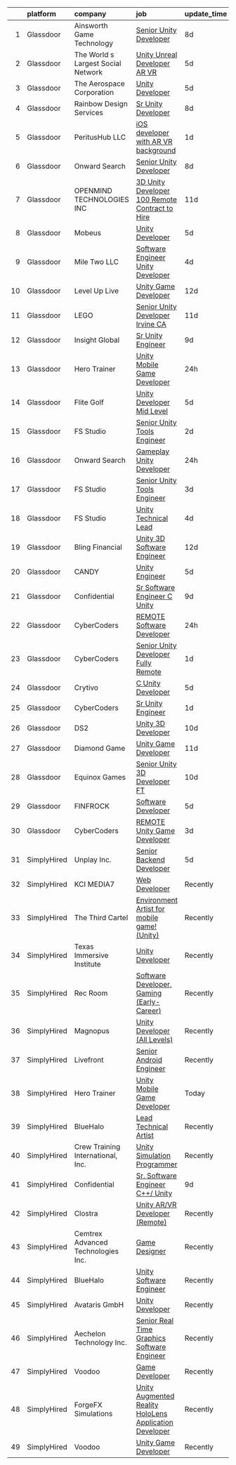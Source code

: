

|    | platform    | company                            | job                                                                                                                                                                                                                                                                                                                                                                                                                                                                                                                                                                                                                                                                                                                                                                                                                                                                                                                                                                                                                                                                                                                                                                                                                                                                                                                                                                                                  | update_time   | location            |
|---:|:------------|:-----------------------------------|:-----------------------------------------------------------------------------------------------------------------------------------------------------------------------------------------------------------------------------------------------------------------------------------------------------------------------------------------------------------------------------------------------------------------------------------------------------------------------------------------------------------------------------------------------------------------------------------------------------------------------------------------------------------------------------------------------------------------------------------------------------------------------------------------------------------------------------------------------------------------------------------------------------------------------------------------------------------------------------------------------------------------------------------------------------------------------------------------------------------------------------------------------------------------------------------------------------------------------------------------------------------------------------------------------------------------------------------------------------------------------------------------------------|:--------------|:--------------------|
|  1 | Glassdoor   | Ainsworth Game Technology          | [Senior Unity Developer](https://www.glassdoor.com/partner/jobListing.htm?pos=103&ao=1110586&s=58&guid=000001822ef886cba65eb39fc616894d&src=GD_JOB_AD&t=SR&vt=w&ea=1&cs=1_3fe4d12e&cb=1658645416008&jobListingId=1008008228206&cpc=967BF0C4231BAF98&jrtk=3-0-1g8nfh1o1klso801-1g8nfh1oegsol800-e4ab6642d59f7f91--6NYlbfkN0AhTaXticpO8D1EV9nGWUa2G9Nr_0uERllJkF2KKfHsNMFYg--v0VBanTAYEcQaNHQwR18Dfw6iShc1D1XH3VcnNb0vCxMWdjpvVVvQyPGlzEitm2O8TuiK1kuVDO6tg-9XnmONu3huQb9eXEK2DXE667GGr2CQxiHaJNEkjCKWVr49fPl2wUtDbupB2k2FguYdWjyTdRv76GW-4Ef2L9UgWB0WjCtBK1OcK6rFtBetvdSJtrwXsZfLbSab3HfBHRy2KA_e72CSFk-lJj_fl239typbpEu9LDk_3YBgtECPz2xIYwqzPjw6M0BgMb-3bZ2aslgsIzPwpGjklW_x45lCl_wAjkMLoVnmp7a6gTtmLyJxWsMzVrsYAPOdwtqyYNKs2dXlrNkBIXRlRswJVniiiJJ-h1JrcUaNBUczG4ddJ6mSjZI6boaPdnlqNWqL-UIifC3H_EttZRZE5_A8iK-T4E0ZP54PkNEo5MRQpOuQVJZmEGCQcLKK9gc0HPx8q-gNr3DuWC4sqA%3D%3D)                                                                                                                                                                                                                                                                                                                                                                                                                                                                                                                        | 8d            | Las Vegas, NV       |
|  2 | Glassdoor   | The World s Largest Social Network | [Unity Unreal Developer  AR VR ](https://www.glassdoor.com/partner/jobListing.htm?pos=112&ao=1110586&s=58&guid=000001822ef886cba65eb39fc616894d&src=GD_JOB_AD&t=SR&vt=w&ea=1&cs=1_ebe5d6e0&cb=1658645416009&jobListingId=1008012651983&cpc=FA84DF7EA1EC2398&jrtk=3-0-1g8nfh1o1klso801-1g8nfh1oegsol800-6a9687f16436b173--6NYlbfkN0DSgjPPcnEdvoK3uuxfISLALE6pB1FR7YSHOr_tSg5_QGIhoz_2VqUepdcKLBLI_zRvkDZhvtF_k8miCmwKmbQ_d86ghCkWK5Iyn9zY4XJYRa_cJlbg1rLK4zZUQXMOjDscXw6-RhjxJQyns7_2qNLXsUWksOCT123nD7wpF_Hivl8vz11EM2MFZBWjHRcYElOnUgDmnSzQoXu1JSk2qbb2IImwOzPNM0MySg-UsiMEoZbzJwBMN6c0LQ2ckxYxW0OVHNLEgFkjgRTeERJDLdYYblUtet31ppKJ176gynLRc98nBx-tva8dFHWDvldUnTiJyc8ypVkTpJ3lA2oB55J_LA6SItkjJSIzAvD500cMEKrV2fe98ugy9girnwzJACOtRnHJ-o6zmca_ZdMEcr4b5otM6sxesENDEziLr6rgSVTo14p7ki7w5fo5BAVNuAPVCwCesPVXHb_hWd1geiGeoaoL93iaMKKL-7UmUIZEOgz1i_hLMgyn4OPs3dXe9tvL5GYj2jz21SulZtPJEVDB-8ZYwE2B4sjixjuogWqYvXiKglR3xZ94tHjtyjJFpKWxL_q0Ih3BUVtRI4SpPb5g)                                                                                                                                                                                                                                                                                                                                                                                                                                            | 5d            | Sausalito, CA       |
|  3 | Glassdoor   | The Aerospace Corporation          | [Unity Developer](https://www.glassdoor.com/partner/jobListing.htm?pos=117&ao=1136043&s=58&guid=000001822ef886cba65eb39fc616894d&src=GD_JOB_AD&t=SR&vt=w&cs=1_ae19fbc1&cb=1658645416010&jobListingId=1008012132764&jrtk=3-0-1g8nfh1o1klso801-1g8nfh1oegsol800-fef2804917813571-)                                                                                                                                                                                                                                                                                                                                                                                                                                                                                                                                                                                                                                                                                                                                                                                                                                                                                                                                                                                                                                                                                                                     | 5d            | El Segundo, CA      |
|  4 | Glassdoor   | Rainbow Design Services            | [Sr  Unity Developer](https://www.glassdoor.com/partner/jobListing.htm?pos=120&ao=1136043&s=58&guid=000001822ef886cba65eb39fc616894d&src=GD_JOB_AD&t=SR&vt=w&ea=1&cs=1_63e55e48&cb=1658645416010&jobListingId=1008007915028&jrtk=3-0-1g8nfh1o1klso801-1g8nfh1oegsol800-bd6aaf863d3efcb2-)                                                                                                                                                                                                                                                                                                                                                                                                                                                                                                                                                                                                                                                                                                                                                                                                                                                                                                                                                                                                                                                                                                            | 8d            | Remote              |
|  5 | Glassdoor   | PeritusHub LLC                     | [iOS developer with AR VR background](https://www.glassdoor.com/partner/jobListing.htm?pos=107&ao=1110586&s=58&guid=000001822ef886cba65eb39fc616894d&src=GD_JOB_AD&t=SR&vt=w&ea=1&cs=1_5a1ac2ca&cb=1658645416009&jobListingId=1008022834094&cpc=C63BD00756FD6F58&jrtk=3-0-1g8nfh1o1klso801-1g8nfh1oegsol800-155ea9628b3dba64--6NYlbfkN0BBGG9LMNqL16EzDx9S3nKk4b6IwprgSJginr0DZD_oW6Mm3uCrdklJPAZ0sror479J7245b_gdtYKpONdLo2yvJ6wBf5LpGacMaB1z4nVwTpF4LlMzEpc1MXSmbH2mziL-YH1UIBZ2vx4JnzSOlAk6Qfk54gXWIs65EEES9GWvevapAV1Wa5D5MDHBzPUz9AI7yQyLeb_yikqtGtsOuQouLQA8cwjlQZwF2E92BlmnVRN4QOdHUzaagR1rFBLtEwP6TthQMdzk5BpkkxuZHLRce6Y5jll4sxdE6JHARslzUcpika_U8IcSzajNmUyte2yZb6VZYwvu2ouIVW2w4q3PBV1PDfaSFghpxi3z22x6OxzA0Kga1WHmFqZMgSK2DfIk1dVSFVyToT7yl5ATSCHA-mns1Tf2THC0IclOQyTEsTxp1HOVB35lLUuLiSqXnWssxtBUCrHaAJsxn0QNicaOD_26HqAlaF2ygfN50gzK_3OS5pTXawghVdwvkC2BIO5SLLNfUwm1jA%3D%3D)                                                                                                                                                                                                                                                                                                                                                                                                                                                                                                           | 1d            | Remote              |
|  6 | Glassdoor   | Onward Search                      | [Senior Unity Developer](https://www.glassdoor.com/partner/jobListing.htm?pos=106&ao=1110586&s=58&guid=000001822ef886cba65eb39fc616894d&src=GD_JOB_AD&t=SR&vt=w&cs=1_36547810&cb=1658645416008&jobListingId=1008009126466&cpc=77D8CEE05F182B4C&jrtk=3-0-1g8nfh1o1klso801-1g8nfh1oegsol800-a00b5ca1fb24b99d--6NYlbfkN0B7YoEZZ2QAGDyEGGmBPAUWSHc1Mt3sMCn9FehKcWA3w8FH2hNAUDUUK56wYZ9jEGsXCxu_85K9uRy8dOwbEGhZNxipk61hwP0-Sk-yec9ZHp0cveDUNV7Ty3Fe5lxwgZMJjTROxwIX3CoB0-Hqf7feHG1fmuiRwJkh-YUq_PywZyqubvszIRqDrcxxUmyKsvAarH_9v2gd4cJ3COnCl8WyYdyiKdBm6LwxiFY2X-iJi4nWNIgDof44acqnoU3IhrFA0DZ4LNXRWow5boPqGkkzTokLnSQ9gVxaSRxwhMTNjx-KFsxHp_M4XgBnIe4quwYuIIyiTAl96CORh95Ec2ybR_yX3Of-NwousUiY0VpoRB6DdRO0_2tZRdOtxp7O2Gi4M0qe1lPhkp_dQo3X4IOXn6qo4ct57jw9xBSj6s-OEK70FyJLjclp3igEnoU8BmKV7YrJjkuLXp1ZhgMarzgiWIA145WMwn-9XT4NIMhfYIhWVUS2HuTw1jPkcL9XSpliep3FThG0boIfXbjTAu8AqDoclknkBkB80FgbjZeR6yKAZ27v0lwfzBGKQPgYRVvtcHbUEeTGPzXZfyCGXf8ObfHec-SZV96kddKWWKBmn1iVoq0qEmWLKiROb-OJoOFKhCmOZ9Pp5uUBMUkZYFx2QP7QHoqdQB3Hb8zlOSyqgkoM6ts_A2Qf1QdpW_ABB5gjYqE0ZlEzsj9fJqU0agLAErWqgUca_55YZ1K2qZ5I-NSdoSsyr4-NyhpJeY-3aDHKns9CwZ4BvEVce2rzD4wsOByRBy19syID6bGe5lHeK6WuGv8rnCAcShYytn-78bi1NA-egUZxQWTTsYmxit80Amq3fGSg-LUuRdySesv_Toa4Qu-bFCwTU_aUtEoCzwqjMR6yriKIxDkZgRsyuSmefSwSaEMNGIHHMp8m0mW4GA9G53DcsC4pmdyLTZuM4EwjLqqGepplA0aS56mxq1xEs1QdvmN3rz-7AmfUVookA1j-fVVMZUZY)                         | 8d            | Ontario, CA         |
|  7 | Glassdoor   | OPENMIND TECHNOLOGIES INC          | [3D Unity Developer   100   Remote  Contract to Hire ](https://www.glassdoor.com/partner/jobListing.htm?pos=129&ao=1136043&s=58&guid=000001822ef886cba65eb39fc616894d&src=GD_JOB_AD&t=SR&vt=w&ea=1&cs=1_ce267ea7&cb=1658645416011&jobListingId=1008000703771&jrtk=3-0-1g8nfh1o1klso801-1g8nfh1oegsol800-bcf0156a1cc1610f-)                                                                                                                                                                                                                                                                                                                                                                                                                                                                                                                                                                                                                                                                                                                                                                                                                                                                                                                                                                                                                                                                           | 11d           | Remote              |
|  8 | Glassdoor   | Mobeus                             | [Unity Developer](https://www.glassdoor.com/partner/jobListing.htm?pos=118&ao=1136043&s=58&guid=000001822ef886cba65eb39fc616894d&src=GD_JOB_AD&t=SR&vt=w&ea=1&cs=1_a9a1adf8&cb=1658645416010&jobListingId=1008012455848&jrtk=3-0-1g8nfh1o1klso801-1g8nfh1oegsol800-8725804754ef9c43-)                                                                                                                                                                                                                                                                                                                                                                                                                                                                                                                                                                                                                                                                                                                                                                                                                                                                                                                                                                                                                                                                                                                | 5d            | United, WV          |
|  9 | Glassdoor   | Mile Two  LLC                      | [Software Engineer   Unity Developer](https://www.glassdoor.com/partner/jobListing.htm?pos=122&ao=1136043&s=58&guid=000001822ef886cba65eb39fc616894d&src=GD_JOB_AD&t=SR&vt=w&cs=1_839cba91&cb=1658645416010&jobListingId=1008014844011&jrtk=3-0-1g8nfh1o1klso801-1g8nfh1oegsol800-b0d645c653b624b9-)                                                                                                                                                                                                                                                                                                                                                                                                                                                                                                                                                                                                                                                                                                                                                                                                                                                                                                                                                                                                                                                                                                 | 4d            | Remote              |
| 10 | Glassdoor   | Level Up Live                      | [Unity Game Developer](https://www.glassdoor.com/partner/jobListing.htm?pos=101&ao=1110586&s=58&guid=000001822ef886cba65eb39fc616894d&src=GD_JOB_AD&t=SR&vt=w&ea=1&cs=1_2622f3ea&cb=1658645416007&jobListingId=1007998297243&cpc=48B9F4758953335C&jrtk=3-0-1g8nfh1o1klso801-1g8nfh1oegsol800-25709eaea19f08b4--6NYlbfkN0CvahHJL5dpwIe5nlYo2UZJB8CTXAEl9vJAxrd3EfdRQTsMSQezOrtTMBqU6ULetrn0kWKrj3WMZ_Zw7M8i1tIU5GOLAEookl2DAeI1XSX4CuoccEQp393OXUCbGbTct8FADhPwjvcMG2ENXgxGXjYu53qekhMum-_e2gNGa1zEKheMz6EIdBpvkc-RQwDEgUQfTQ6V0ihxDde7w-pWob4_6e_ZQzarolK1kXw_FeWL_eLaUhrpQKHDm5j_7xGKRCnpTu38WEa69wE7krmiQEIR8zmgT2YwylB37vKsshbghkGxP_H3BsFowXEU6FdyeiWm0XtFhJWnZ4RRGE_ji5afbWPKPUPR99ohYhrxMmqEVR4rMY7pB5QrWx4RAycIyK7SOTXlehnazJ7tGPwSjgmyCg9K52WIjJ1HVyPsMBs5GmLiSeendqFF_mvA7l-qMGF-9HKw5cR_HSuKvW5RQ22JFNTpT1re61ZhEJtD-ws45-Ck1mQfdhC3iycGAWFjYRs%3D)                                                                                                                                                                                                                                                                                                                                                                                                                                                                                                                                        | 12d           | Issaquah, WA        |
| 11 | Glassdoor   | LEGO                               | [Senior Unity Developer  Irvine  CA ](https://www.glassdoor.com/partner/jobListing.htm?pos=127&ao=1136043&s=58&guid=000001822ef886cba65eb39fc616894d&src=GD_JOB_AD&t=SR&vt=w&cs=1_7275952f&cb=1658645416010&jobListingId=1007999225634&jrtk=3-0-1g8nfh1o1klso801-1g8nfh1oegsol800-c00448744aef7b79-)                                                                                                                                                                                                                                                                                                                                                                                                                                                                                                                                                                                                                                                                                                                                                                                                                                                                                                                                                                                                                                                                                                 | 11d           | Irvine, CA          |
| 12 | Glassdoor   | Insight Global                     | [Sr  Unity Engineer](https://www.glassdoor.com/partner/jobListing.htm?pos=113&ao=1110586&s=58&guid=000001822ef886cba65eb39fc616894d&src=GD_JOB_AD&t=SR&vt=w&ea=1&cs=1_d44833b6&cb=1658645416009&jobListingId=1008006008863&cpc=FB7E4A1762AE5BEC&jrtk=3-0-1g8nfh1o1klso801-1g8nfh1oegsol800-90496938cd1a08c9--6NYlbfkN0BKkHZu3wF05EeDimN_p6sYpKCMArvwa95YdH7UpkaBCgHzxp9Is74qxSOFHe9rjiESEHFG7uHJFBRdHn15XhRg5kVF65MFIbQYQDIM__9-kIGC204QAPDKP7mfL4-pO1NFvpQgZa0IN1pmRfUl2Hg41IEJeJASAqpgnyak1_oHxTgcsSFmlXkO0a-hW9AMRewWQqFtQSbzVq-Yr1WZlRfKrKwtp4eNAdYu1bYp7_ZxCw-gGXUxXgvZ-Injc8bstQz-gTvvW1u5WxVAh-e7h5ue_LPAJ1vm8ix7ZUBiJg_wcIUfu2peRSTcn6Xixz3Y50VdJIvctav7eGLC5NxLew2MOHrY5f4c72wLeOk8_74aaO_iD2okk28FbJ21vqNhpzXU4pdB3GNPwXhj6_CtVhY40cjdY6yjkyccVFT9912eSmWzAh8mBc-uOA5JMo9rE_9kEcvqyZCkcB2_4BMm_XxgerFhOIFtvqsAS3nwj-d1XgXWdVe3nMlqPVyimp18cEoXIWV4KG5tlg%3D%3D)                                                                                                                                                                                                                                                                                                                                                                                                                                                                                                                            | 9d            | Remote              |
| 13 | Glassdoor   | Hero Trainer                       | [Unity Mobile Game Developer](https://www.glassdoor.com/partner/jobListing.htm?pos=116&ao=1136043&s=58&guid=000001822ef886cba65eb39fc616894d&src=GD_JOB_AD&t=SR&vt=w&ea=1&cs=1_97966850&cb=1658645416010&jobListingId=1008024775969&jrtk=3-0-1g8nfh1o1klso801-1g8nfh1oegsol800-99541d7b00e6f9fc-)                                                                                                                                                                                                                                                                                                                                                                                                                                                                                                                                                                                                                                                                                                                                                                                                                                                                                                                                                                                                                                                                                                    | 24h           | Remote              |
| 14 | Glassdoor   | Flite Golf                         | [Unity Developer   Mid Level](https://www.glassdoor.com/partner/jobListing.htm?pos=104&ao=1110586&s=58&guid=000001822ef886cba65eb39fc616894d&src=GD_JOB_AD&t=SR&vt=w&ea=1&cs=1_74e4552f&cb=1658645416008&jobListingId=1008012200941&cpc=8507CEB59E1C6AFB&jrtk=3-0-1g8nfh1o1klso801-1g8nfh1oegsol800-2ed91eb2bff1af8a--6NYlbfkN0D_KRozbKJx95I3LRYgbj09bqBDFeyQG4s8tCOB31p2DFF3XWjUbq1KyFIz2p5qTCcJE-tfDGeItgF3YqsHxqmWmv_fe83BmlIU0WgDu5uJxBbYiuDddGZhBDpUzgYV_vmtzXvB08EMIDWI2OXG29cWyCnCkApuGpnUrcgpkVhp-EePomp4q814zikpbXCgdd3NCFZiqFbsZT5U36doe3Ve9U6M_vsvdgiJ1HfzdNT3yperE7gD3cr2FsWokA3RZRF0obrEKnlkHUdgCA0DlVTpCPvY6pgRUbW_7TAmqjQclbXQJLDfZY_ssDRA1GC_Wdk7cNY1o5MWdXx5tTe-6RQ2F1-EZk2nT8KKfRSyyOk7wpL5y7ENCAe26ewYGReAU7LxtpcPduh80kfV085zreiCKSvcf7fjgVy13Kb_LaGN_y4qvKoUVVg3kCQLU2qsz9Nkpk80Q9x80-KaQJmoEmrjiFRQh5lGEs3QUxewzCXyvqH-8A6B7arrU24vXZlmttNWv1IuCP1Cnw%3D%3D)                                                                                                                                                                                                                                                                                                                                                                                                                                                                                                                   | 5d            | Dallas, TX          |
| 15 | Glassdoor   | FS Studio                          | [Senior Unity Tools Engineer](https://www.glassdoor.com/partner/jobListing.htm?pos=124&ao=1136043&s=58&guid=000001822ef886cba65eb39fc616894d&src=GD_JOB_AD&t=SR&vt=w&ea=1&cs=1_302735fa&cb=1658645416010&jobListingId=1008019916474&jrtk=3-0-1g8nfh1o1klso801-1g8nfh1oegsol800-23529c7ceaab3f6a-)                                                                                                                                                                                                                                                                                                                                                                                                                                                                                                                                                                                                                                                                                                                                                                                                                                                                                                                                                                                                                                                                                                    | 2d            | Remote              |
| 16 | Glassdoor   | Onward Search                      | [Gameplay Unity Developer](https://www.glassdoor.com/partner/jobListing.htm?pos=110&ao=1110586&s=58&guid=000001822ef886cba65eb39fc616894d&src=GD_JOB_AD&t=SR&vt=w&cs=1_fbdc4f36&cb=1658645416009&jobListingId=1008024600323&cpc=75B6770C194DCF89&jrtk=3-0-1g8nfh1o1klso801-1g8nfh1oegsol800-fa6eb5c87a1ecdfa--6NYlbfkN0B7YoEZZ2QAGDyEGGmBPAUWSHc1Mt3sMCn9FehKcWA3w1hdwjpEweHGJ9uPpOtWDZqQb2D0zldoPHKxLfvQ1Pvsi7Iyr4TbalYvtOcF5573T59liMqDrvCXcoLsxVkfGdNNhTFdkKfqwfEDXa8LQmChNGD68MVq2ur67AAVcWPRXT1O-N-StveAD_iCygUyzXT1kukNlvndAYrSX4FfCTS9QBkhrEpPcGiFGmsuz72cm6FY7F2tyvONTfS1ZKtTm4lfYQjLYHuycUJjeQqTAKQdIKHwhTFSyFVPw9vyJrIsKqf-QnysrCe_9TZ0GM_BgWnbvZ50De5srTYBW9-QAjDFgGxQbNxlih5_8G6D_r7ARTpJH6mNccUlmhHM3XMtv4HOZapzAVcDRvpb_dmUOz7jItMrapBsTvwVG1wvxcXPVpDMslyytWVQ7IEMJo78TpAgmXw1IHRZJv3fS6CPnh222hXNYpgRvQZwvCI-j6Jq9y3dsByx3oef791Z_OySqlchrS4-oj1UWW8e2e6WKRKYNgezCf7hz81kAqIadYeAcQThK7b003e1QHGpkfjWDwgKPqoT0t7vogVa1hA7sZ2FvBdSgggxxWclhjck17nb0DD0iEUvsYJXA4bf9j3J3c-lg4HMKGpB-9-h3db0e03NZvcjEJtj00vSFHuEmdF9G7J-wItHjRR3m098apONsknnv9wFFwVyAx_4me8ETg7eeuyKeA3aJm4Eiieq9spc27CJ5h-jEiRdLA9gULRjvt5sivYeN5GNcoA1NLyjzHHQMGS8HAWrKa-88kv5hGzGz8A72Hh5sd3UcqtWT-OPxnxRp7JwB_QFhrAU5BhTTsiPUPi6czqQJX79ZK0P0-BBX6Rw71duU6qrY7SXpJA_0biQp-TYoAq1auLkjo-8MzMKbD_3zRrB89YRuIFjJ_XoV5Pvzb48-u31jJootljuGaUSL52UWVx09ymogauBrfoF3ovXw4V4etNt_VTiT9-gWMcEqok7fS7NzX_LfQF9MF4%3D)         | 24h           | San Francisco, CA   |
| 17 | Glassdoor   | FS Studio                          | [Senior Unity Tools Engineer](https://www.glassdoor.com/partner/jobListing.htm?pos=128&ao=1136043&s=58&guid=000001822ef886cba65eb39fc616894d&src=GD_JOB_AD&t=SR&vt=w&cs=1_a1818496&cb=1658645416010&jobListingId=1008018263407&jrtk=3-0-1g8nfh1o1klso801-1g8nfh1oegsol800-f19ed78a6edbc568-)                                                                                                                                                                                                                                                                                                                                                                                                                                                                                                                                                                                                                                                                                                                                                                                                                                                                                                                                                                                                                                                                                                         | 3d            | Remote              |
| 18 | Glassdoor   | FS Studio                          | [Unity Technical Lead](https://www.glassdoor.com/partner/jobListing.htm?pos=121&ao=1136043&s=58&guid=000001822ef886cba65eb39fc616894d&src=GD_JOB_AD&t=SR&vt=w&ea=1&cs=1_08786eb8&cb=1658645416010&jobListingId=1008014648388&jrtk=3-0-1g8nfh1o1klso801-1g8nfh1oegsol800-7d21eda0139ff80f-)                                                                                                                                                                                                                                                                                                                                                                                                                                                                                                                                                                                                                                                                                                                                                                                                                                                                                                                                                                                                                                                                                                           | 4d            | Remote              |
| 19 | Glassdoor   | Bling Financial                    | [Unity 3D Software Engineer](https://www.glassdoor.com/partner/jobListing.htm?pos=123&ao=1136043&s=58&guid=000001822ef886cba65eb39fc616894d&src=GD_JOB_AD&t=SR&vt=w&cs=1_ec257673&cb=1658645416010&jobListingId=1007999005234&jrtk=3-0-1g8nfh1o1klso801-1g8nfh1oegsol800-5c52c42ed74c5161-)                                                                                                                                                                                                                                                                                                                                                                                                                                                                                                                                                                                                                                                                                                                                                                                                                                                                                                                                                                                                                                                                                                          | 12d           | Costa Mesa, CA      |
| 20 | Glassdoor   | CANDY                              | [Unity Engineer](https://www.glassdoor.com/partner/jobListing.htm?pos=130&ao=1136043&s=58&guid=000001822ef886cba65eb39fc616894d&src=GD_JOB_AD&t=SR&vt=w&cs=1_80391f0a&cb=1658645416011&jobListingId=1008012455820&jrtk=3-0-1g8nfh1o1klso801-1g8nfh1oegsol800-19a8736827f1cc61-)                                                                                                                                                                                                                                                                                                                                                                                                                                                                                                                                                                                                                                                                                                                                                                                                                                                                                                                                                                                                                                                                                                                      | 5d            | New York, NY        |
| 21 | Glassdoor   | Confidential                       | [Sr  Software Engineer C    Unity](https://www.glassdoor.com/partner/jobListing.htm?pos=102&ao=1110586&s=58&guid=000001822ef886cba65eb39fc616894d&src=GD_JOB_AD&t=SR&vt=w&ea=1&cs=1_bf384e87&cb=1658645416008&jobListingId=1008005342375&cpc=4CD8162FADF4C343&jrtk=3-0-1g8nfh1o1klso801-1g8nfh1oegsol800-067a72b80d2abb4b--6NYlbfkN0BTT1lo8Jwdy_hu5PBsWOg-OgEs4ry3bvHurgSPaoaOHDUcYcEYotkHRmzPCmVzJ9QKWvhjCqs5SK7-meXzu-C2Og6RiuEXT-vHnvW-jlQHSvrMIff6-8-hK0pPlRAXqCIRr4RlOWDbT4iCa6Eowb_JMTaNzT9c87s2_A0QxTOj3dFyVBy3NE4UM214U3WGI_ZLWgq4vfgSHIJMjLQ_Wh3cp9B2nihplvmdjFFERz3GvNOFk5PN7_L6zF_Kmk63EIWQk6PvTBPQEhLYBWXcv5NUn7IbPN3cv5LgnH5hdrZapdcgKN0_xSXIdwyciAphHn6WhhvLDtLLOvPZ3OQiF0MVXUt4XIGpTT6fuzLXLtk84IP8Ij1wPire88DTQsUoQKdHrO0b6V5AcECe4GkHH9zghgT3YzK-hkIyDWPVydQI0uJF_l53Rdpw4yiOAVAoqCG-vIimeOBUqfTwVDGiRAv4BogaB6w7URTgidawG9VMQgpSc0x4OHrx92wox_7cytl6ceYqQfRG4sV8U155l4mx)                                                                                                                                                                                                                                                                                                                                                                                                                                                                                                          | 9d            | Jacksonville, FL    |
| 22 | Glassdoor   | CyberCoders                        | [REMOTE Software Developer](https://www.glassdoor.com/partner/jobListing.htm?pos=114&ao=1110586&s=58&guid=000001822ef886cba65eb39fc616894d&src=GD_JOB_AD&t=SR&vt=w&ea=1&cs=1_48ab38a0&cb=1658645416010&jobListingId=1008024604175&cpc=F4EED0218A761C36&jrtk=3-0-1g8nfh1o1klso801-1g8nfh1oegsol800-63ad16fc5f1b5067--6NYlbfkN0CpFJQzrgRR8WqXWK1qKKEqALWJw739KlKqr2H-MSI4eoBlI4EFrmor2FYZMP3muM2kpPCFR2etnueEEOJihjdcBuRtLeSFA3EDysX4-fkNjkZKA1vbs-nmckbhpGfxOFUwhlpj_sb4Vs3U30wqsD-lxoQj6Jkfq8qDYf-Or0Aq88U3bAsqzAMWkx5p0gp9_g2mZ-TRLekDAtWUtHp6cnYR0ZqSEBUtpSGeWutyQc3Ah51acEjdy-orUUd_tjBRcx6-eE1yMg2_WxKBrhKTI2h5J90jJuWGHehzIY6a-lD-ee7Mwl5jmwcFjY_N2tAx21zecnzgIhA0GUQhmBahR0kxqqNfKui3g0gte8lCl18OW7Y_yOMXb7UG0PJZyZaMvJ59es-wKFIFrxpbWKPI7UurZmVM5hkxxT4VLTx1aXliv-rO1XhP5Vpk16sQbVePJpxfLwG47-NcMAfxIFYTSDB4CjKo3T8xkg6RYSk3PXPSLxsMtlOvngtmd9UIiryKPl6-xjpD8tOSnCgS-9FyK8OF2Qthzhc7_sZG6JcY7BEMHkf-MaB2pL5L_edBqSxl4tTOVgUeh1uAFz7CSdBuEeZcYgDaZ0lLgd6KbeIdkfRLdb4kVogyVypbdZIH7lCsBJtvl9uqCaGMlhrmQYHMzFNEW88dOk6HCF2-NOCY9h6FbewNAe6UDyFvh_LqHRUL1VSK2-BvwUSJgSNwKEl7VusbtyYaix1-F5f7b5y98Q0Xr33_qc_QmT9PSGj9kYk7AAXHI2HClKsO8DVEg2vDDKYyEznJVw3n3bRq7_84Q2XWFyQ9LMFLSme3965Wlmnk58Oo-AzJK21_nYz6l22j-3QiALUMWUbqlC-E6AcmvGISgQKuum0PHl_m1MibCC-7tmeink5q2GTT52Lt546qfarYaqkotiexFUm4PVprYMgC0pF6Rweq42YLo4dN6_FezF_EEQ3Up_BlU38Tj2tOVjg0dBic3lu6ZhCEpfhUEARCan7kGfFnq90F)                 | 24h           | New York, NY        |
| 23 | Glassdoor   | CyberCoders                        | [Senior Unity Developer Fully Remote](https://www.glassdoor.com/partner/jobListing.htm?pos=111&ao=1110586&s=58&guid=000001822ef886cba65eb39fc616894d&src=GD_JOB_AD&t=SR&vt=w&ea=1&cs=1_8c09d138&cb=1658645416009&jobListingId=1008023223813&cpc=F4EED0218A761C36&jrtk=3-0-1g8nfh1o1klso801-1g8nfh1oegsol800-a14da290b5d9c02f--6NYlbfkN0CpFJQzrgRR8WqXWK1qKKEqALWJw739KlKqr2H-MSI4eoBlI4EFrmor2FYZMP3muM0rsFs5SITX9c_A-IMQVe_ToafKWEyTTPBfa_MQwqfB5TfWudBXervOksgHSA2KDQDGfSBWB8wZvZJfWQqPBFG4Jb1m8OjA0pEi3CwU11YHAAHl9sKRMGrnPDwWA0jCG9N-V06VXKpbWHQiWqQsbz45HE-zaCrMOJryH4yBExo0He_vp9dIFf2nHgjsKRUtOO3rYOsP-kmI0harjtYqYGIwRe8BihHeQYSvBdZP1wMfsvGAjfuXUUtDIG7KiQDzPor0ueHAr_T0lLY0ZvCygxTxXI9JyRrS1k9gwxd9hSgOxHc1y90PDv2ZjW2XeI14Mg59_EaYcbXIiTj_ZhW6D4nLhObKZc6-UU3J4kZYLM4np8w3JZmz6nyAn-Y-m81j29EfZ0XUVTDg_uQO8QderXwLKMXXMEZFv3Zaa79S83NEchY30w7p25okZaUtx2YtAhnIAjpVYMJDFOSf0wm6iEBtgBlQ86TWkz_sq1Lj9X5miCGZuHXiZwKpNRirzfuwu-SX8iNK_ilpMXlbJ-kRd5cuMnE-z9Fv0tcjEceS-eYPzvy10QghLGhGXCWJdeESGiuYW4FWaiArTLDczagHNuCvTZNqyCTpo6_4hE8vc8DWXEeo_vkIO1l32H7D_yPLx-2PuwCjgacZCNE7pGUUq1XcDMGN5XMwlbTpuDIplLPTE_GlGVRwOAWp2j_jQhadAPZnrh--AvOKEVWzwrncyMOCQ7j49gKRdMJ-vMWY9Tf4gyFrDOulSc2YjCa2F19rCY9HetWg39lORIkLjrTqN9LMQQML_IJzzTGDQBl5Aco9rAsyEiAL5u_YW3D1J-jMEf0KMXGb4igvVB__r5QJj9zv-rxMncNVDD4SBOtd4IznyExSTYWTEGz-yEiTMVzx4xyBYyS0dIoj0mvHS6rsjTLw7S1_AA3-dN0YVKEbLw5O8g%3D%3D)           | 1d            | Miami Beach, FL     |
| 24 | Glassdoor   | Crytivo                            | [C  Unity Developer](https://www.glassdoor.com/partner/jobListing.htm?pos=125&ao=1136043&s=58&guid=000001822ef886cba65eb39fc616894d&src=GD_JOB_AD&t=SR&vt=w&ea=1&cs=1_535b0285&cb=1658645416010&jobListingId=1008012537164&jrtk=3-0-1g8nfh1o1klso801-1g8nfh1oegsol800-65537319ab90b10e-)                                                                                                                                                                                                                                                                                                                                                                                                                                                                                                                                                                                                                                                                                                                                                                                                                                                                                                                                                                                                                                                                                                             | 5d            | Dallas, TX          |
| 25 | Glassdoor   | CyberCoders                        | [Sr  Unity Engineer](https://www.glassdoor.com/partner/jobListing.htm?pos=115&ao=1110586&s=58&guid=000001822ef886cba65eb39fc616894d&src=GD_JOB_AD&t=SR&vt=w&ea=1&cs=1_055f899a&cb=1658645416010&jobListingId=1008023224670&cpc=334ABAF5D42DC775&jrtk=3-0-1g8nfh1o1klso801-1g8nfh1oegsol800-74fad57d25c35d1d--6NYlbfkN0CpFJQzrgRR8WqXWK1qKKEqALWJw739KlKqr2H-MSI4eoBlI4EFrmor2FYZMP3muM0rsFs5SITX9bmop0MS7Ti0HuNKDko5pZICA5LBvxOtPyXrkxA-P54hKqavBIeFxEiwqQEBG7aQptDB321do8j19kJA_agYY2AGV4o3HF90woemLX9wDcP4cyi4c6BIoDFLEdszYf9bs7LNJLwSl90uoFJPqkC3HffX54-q_EZN9j-JOk8YzHIGJTjwsq19lzVgS0Lv7JhC9PAl5KFV7m3QuagEO0wMqWBChHby2C1Ctb_38SbG4a6lJ6DXKrLlPuhPuguCefaPP23Hb6drojEk1L-htvghJXXNZJs5HluAOB9RqN_vl66-crIaHQDWs2MpzWksHODDWpPKUkGkcc3piHNm4-YFmsGi_nHp0Q7dzBO44VnOiH_dAm4wIvfn8s_1_Gx5wwT64KSotD3ax4ZNWqEpDzu8sQOVSWYnFUiK4Gkh7miqC5jCqh_Cdvw_NxNKVoEJMRPZ8-t2uan4TWgoAAyXlSgqrNZXafhcHlyG_yalmwIZEduRz6MEUkcd0Evl-6QBOg66jJUdeeY03FribLwo_LKH_-a-Xsj4vjJ58aplMZixYCwxuiCILD54328Y0ccVKmzRcEUys4PEOxD54AlkadzkEWDKFn43SrtJVQgBtdYDU_615kyvfJmxkO7-Upw3tggWO6Oo3KNRYcmke93Ts9yJwnlA2PvGTQ_8l4t1UwrFPVrjXM5ULWwPbnUPhZHk5nGyK_eTNOyH6LT42c7gMZ33u0aVuQCOoM_cT7VHGle30ixgCAtQsqEGd4hYQemNgNJlOaClnAFn7QdzFl95xkana1nNcig4Q408bjRYNpH6WkjhLba-1hGkwfh-q_iusuY1cbUz4DdHVqplUs1uYHS6VVBfEH5nEtHu_UiboyySoAr05EHxzZRFO-_ZgTFuDgKjrmGYYE5SBH3rTk_scItNS30%3D)                                          | 1d            | Los Angeles, CA     |
| 26 | Glassdoor   | DS2                                | [Unity 3D Developer](https://www.glassdoor.com/partner/jobListing.htm?pos=105&ao=1110586&s=58&guid=000001822ef886cba65eb39fc616894d&src=GD_JOB_AD&t=SR&vt=w&ea=1&cs=1_eb943744&cb=1658645416008&jobListingId=1008003789277&cpc=8507CEB59E1C6AFB&jrtk=3-0-1g8nfh1o1klso801-1g8nfh1oegsol800-3dc75a4ae4966aae--6NYlbfkN0BKZiTU3MWSf2834NP8-BeeJRmueELpPi8r1E1YtrvsfHIZFXDrlmQ558dKnDmfieoIbn97QAPoRW-TZ4mkqvqP2tqzRnsaUdrNmaIPkW_IKr_b80_HPUsdUYmP5ZWsVs3gTiWr6j4NWSiCx2g7a77tRh7VYoXUMP1SO6_vUSlwwpxN9kSPQ8zkOUvjLEvmMQ_2o3lW4Uqf8kobnQzb5S1mlhOCOk-JX7yTDuLaZk_e_lEOnsgRGErC7gSZaabt-iMId-mCD_lkvvmsZgcCBMOCy-453dHrPFqBSh634dfb4N7jo_BadaDKdfeTFOed9tJ7nlpWZ_OTesvPsnQAFeOvzHayxY8yzRpEU0h737R9wvgKsk9w2N0u8We6etUONOvCFPW67KsPdxJYjMARRA0ar1yPdbAC6ispjBFSyBwfIcaznF30ZOUx4i0Tb7J0Z9o8m4AnYPMZjrlI_gpHxRsEwNvh0Epm6YA2WZ2RREOgsukyznHGYIFP09QDSWaxBrCXMDnCGYf4_g%3D%3D)                                                                                                                                                                                                                                                                                                                                                                                                                                                                                                                            | 10d           | Niceville, FL       |
| 27 | Glassdoor   | Diamond Game                       | [Unity Game Developer](https://www.glassdoor.com/partner/jobListing.htm?pos=119&ao=1136043&s=58&guid=000001822ef886cba65eb39fc616894d&src=GD_JOB_AD&t=SR&vt=w&ea=1&cs=1_e161cb04&cb=1658645416010&jobListingId=1008000353360&jrtk=3-0-1g8nfh1o1klso801-1g8nfh1oegsol800-0d414f8dbf91ec3c-)                                                                                                                                                                                                                                                                                                                                                                                                                                                                                                                                                                                                                                                                                                                                                                                                                                                                                                                                                                                                                                                                                                           | 11d           | Omaha, NE           |
| 28 | Glassdoor   | Equinox Games                      | [Senior Unity 3D Developer  FT ](https://www.glassdoor.com/partner/jobListing.htm?pos=126&ao=1136043&s=58&guid=000001822ef886cba65eb39fc616894d&src=GD_JOB_AD&t=SR&vt=w&ea=1&cs=1_8d8b161e&cb=1658645416012&jobListingId=1008003082129&jrtk=3-0-1g8nfh1o1klso801-1g8nfh1oegsol800-998934cf1a1a27dd-)                                                                                                                                                                                                                                                                                                                                                                                                                                                                                                                                                                                                                                                                                                                                                                                                                                                                                                                                                                                                                                                                                                 | 10d           | Remote              |
| 29 | Glassdoor   | FINFROCK                           | [Software Developer](https://www.glassdoor.com/partner/jobListing.htm?pos=108&ao=1110586&s=58&guid=000001822ef886cba65eb39fc616894d&src=GD_JOB_AD&t=SR&vt=w&ea=1&cs=1_8184ecf4&cb=1658645416009&jobListingId=1008011950221&cpc=214153447B1391FC&jrtk=3-0-1g8nfh1o1klso801-1g8nfh1oegsol800-52eb8c47240b8ce0--6NYlbfkN0C3s6SQssVyjM0TBjXC5cY90NsFTu6k7iXDnyh6Xjam_f9HPFxZrvvEQyN7y773b5hIKGguGg1k6Yyil5NVzPWwtKWS3LS1S-Mf60Wz__rj5kbF1r4w3M0mK_bX94uYwKpE-w8DLdRyVftoTK4_UjHHtIv0zkXJpGuzEUf2jhXbk6G_k1fVtrLLSrGOKuaY8d0F57Pz0YYhW72iP2N4rygXIWPrTolThDWkCWzVJrYWRJVmuDUHztK3WvYyhlXUkIzosBHbEWyptFDCyXqpTvq8rWERcgZH7CYcM-Z9CUne1ZT4Wz5OOONKgnBLuTmPUd2ZMsDWGeC5HuGatFHDZXEql8i-rmS3GOp-mYT3qcfafn5pHZb_zDbR5lodVYaJGtKmQIO4yYTA64vVLqYyFMzgqvhvFvlzx8XMgVS4gZ2KxPX1mLqruQzgFN7nMywgkZAS-vUDb_EtU6oZshSQMPpCqwwfCD23bIjfrsx82IkOEHgxlHI9UYJZ-kzM4URkDxU%3D)                                                                                                                                                                                                                                                                                                                                                                                                                                                                                                                                          | 5d            | Apopka, FL          |
| 30 | Glassdoor   | CyberCoders                        | [REMOTE Unity Game Developer](https://www.glassdoor.com/partner/jobListing.htm?pos=109&ao=1110586&s=58&guid=000001822ef886cba65eb39fc616894d&src=GD_JOB_AD&t=SR&vt=w&ea=1&cs=1_2fe5e1ce&cb=1658645416009&jobListingId=1008017849221&cpc=F4EED0218A761C36&jrtk=3-0-1g8nfh1o1klso801-1g8nfh1oegsol800-a2f761dae338475b--6NYlbfkN0CpFJQzrgRR8WqXWK1qKKEqALWJw739KlKqr2H-MSI4eoBlI4EFrmor2FYZMP3muM1MdiAdE_pXz71YOxaHuhoIuXuvhFt4Xo_qKNJ1x_hDE1u1f5lyA8U_dZxj1UjEF46x_x77imDtnJo7jgXifpMRMLuGwMGqAovgdm_LaH-5TDvZ1xmgW3CDhKU8991RGtwpKyHoEk1KmtnJdUyo_kN7POUENnlKvubCp-HXxykjDShKqdsFhy7iqJuHXrPQ5-TQQLfLM1MEv3jOoOeJptfLbKd8e1WxYOPpmADD0fcCsAqObwCuVZbyxsi9sBruWa2xBlYz4Rz-UvlZeEj7aDZyeTgWdsdJ-n-bRcV9ano4kOHqPrRSK5C05Hwihzj1LcdDLzvd-EMXe-1Z3geNtV6AJaTfs9ekksfDEKgB7XMi6LDrn00hERNv0dHaJcinXwlL9zwN_H-1C5eKUbIBcv39O-2hJbR7oHMHxOmaQrpEFsKKZgbQMffkebX6rMAUZPisFqWj0FvT5XimUYYG3k4eSMer_gBU4JDUbWmTtOSByVEEt3meDRZVAfW4UL_GKxWbt9V6rtIqjHIJGit32Zx8XAKV785rGlqFGIeHNuu90RIeSD6d06dSpHt32cuCNBfB9AKCOxurqkEjo-Cx1sgWWC7I_7r0nTlj47PvTqt00gWTKNADF6CuFtOPptzfIrF_UOMMdDOGh62HLWv-ZHgx8aoTxn0IDbWlH0lVxOE4FX-eQ18XaQkvZ5sZXe2oSCDpy0FwrekyUK56YMfnADV8fqCvCotp7Cz_9QF1bQXfqIb8uLS46axqihPLo1vRIJbkStwcMKDJ7KE-cxxM3s1D2XBilS_1NqsLMWJ2FgqnqOBAs470QwbOLh2X33iQPjLJTkfT2k3l2tXGVO4syX-bLrqvJs8xaEcdt8VbUIX91sUEJYTk3tKl8iXn2Uj10skj6myLlMrBhIWbDOdGIQcu3uyi6sb0Ta1gWQptwEsfM6fNAQFrJxV1bhZ4PcuLKn4%3D) | 3d            | Los Angeles, CA     |
| 31 | SimplyHired | Unplay Inc.                        | [Senior Backend Developer](https://www.simplyhired.com/job/vR1YCpdtM-5C4TeKvrIzX3N_IuenXjFn0WQSHEVeML3FZoJQV2yLSg?q=unity+developer)                                                                                                                                                                                                                                                                                                                                                                                                                                                                                                                                                                                                                                                                                                                                                                                                                                                                                                                                                                                                                                                                                                                                                                                                                                                                 | 5d            | Remote              |
| 32 | SimplyHired | KCI MEDIA7                         | [Web Developer](https://www.simplyhired.com/job/Zq_HU2PcsUKcrRFONTNMf9fXzJZ4H99Kq0aLW2RWpewA32VXvhrmGQ?q=unity+developer)                                                                                                                                                                                                                                                                                                                                                                                                                                                                                                                                                                                                                                                                                                                                                                                                                                                                                                                                                                                                                                                                                                                                                                                                                                                                            | Recently      | Remote              |
| 33 | SimplyHired | The Third Cartel                   | [Environment Artist for mobile game! (Unity)](https://www.simplyhired.com/job/5WYDNEWV84fNaCCi2aFIXmRA79Qav5OvY6Gfd9qS-L1zk4TlStvL0g?q=unity+developer)                                                                                                                                                                                                                                                                                                                                                                                                                                                                                                                                                                                                                                                                                                                                                                                                                                                                                                                                                                                                                                                                                                                                                                                                                                              | Recently      | Remote              |
| 34 | SimplyHired | Texas Immersive Institute          | [Unity Developer](https://www.simplyhired.com/job/xsx4ESwUMkdjW7C0uYGMcHDZ2mGpny2HahBniUJtGFO86Bd48YzTXA?q=unity+developer)                                                                                                                                                                                                                                                                                                                                                                                                                                                                                                                                                                                                                                                                                                                                                                                                                                                                                                                                                                                                                                                                                                                                                                                                                                                                          | Recently      | Remote              |
| 35 | SimplyHired | Rec Room                           | [Software Developer, Gaming (Early-Career)](https://www.simplyhired.com/job/IfYQ6UpaeLV0dbnbG1hLD9OZ6v-DwuVJeaQqWgTOCbI4FaiKESu8EA?q=unity+developer)                                                                                                                                                                                                                                                                                                                                                                                                                                                                                                                                                                                                                                                                                                                                                                                                                                                                                                                                                                                                                                                                                                                                                                                                                                                | Recently      | Seattle, WA         |
| 36 | SimplyHired | Magnopus                           | [Unity Developer (All Levels)](https://www.simplyhired.com/job/vPypX05jFCjXy9ymS1tlMhP8Zpx81wwzBDbU2anSTS_WypcGgAQCYg?q=unity+developer)                                                                                                                                                                                                                                                                                                                                                                                                                                                                                                                                                                                                                                                                                                                                                                                                                                                                                                                                                                                                                                                                                                                                                                                                                                                             | Recently      | Los Angeles, CA     |
| 37 | SimplyHired | Livefront                          | [Senior Android Engineer](https://www.simplyhired.com/job/GGVyAgw3pv4PFvKHhCtYhqdXeCe0mbTzB4BZAFQ70JAI3wp9enrU2A?q=unity+developer)                                                                                                                                                                                                                                                                                                                                                                                                                                                                                                                                                                                                                                                                                                                                                                                                                                                                                                                                                                                                                                                                                                                                                                                                                                                                  | Recently      | Minneapolis, MN     |
| 38 | SimplyHired | Hero Trainer                       | [Unity Mobile Game Developer](https://www.simplyhired.com/job/xWspB4OCY15ivV8yoCWMKMnWMHJUbDzwnjYWd6YsZQR3UYj_M5PKPA?q=unity+developer)                                                                                                                                                                                                                                                                                                                                                                                                                                                                                                                                                                                                                                                                                                                                                                                                                                                                                                                                                                                                                                                                                                                                                                                                                                                              | Today         | Remote              |
| 39 | SimplyHired | BlueHalo                           | [Lead Technical Artist](https://www.simplyhired.com/job/Wjuj_8GvrouGkI5GInMTsAVDyDnmD0dXLa8mRnChOYJPWpldqD68RQ?q=unity+developer)                                                                                                                                                                                                                                                                                                                                                                                                                                                                                                                                                                                                                                                                                                                                                                                                                                                                                                                                                                                                                                                                                                                                                                                                                                                                    | Recently      | Rockville, MD       |
| 40 | SimplyHired | Crew Training International, Inc.  | [Unity Simulation Programmer](https://www.simplyhired.com/job/qOltmEFr0uz5BiejPk47gWW07sWQG5NkcZTAT-DK-CJZhnSUCskW7Q?q=unity+developer)                                                                                                                                                                                                                                                                                                                                                                                                                                                                                                                                                                                                                                                                                                                                                                                                                                                                                                                                                                                                                                                                                                                                                                                                                                                              | Recently      | Jacksonville, FL    |
| 41 | SimplyHired | Confidential                       | [Sr. Software Engineer C++/ Unity](https://www.simplyhired.com/job/punmo_4SdPcOwKzYRFnpAf0c6It8u-1SQ_1R3bAhlKqQrjC42ARMcQ?q=unity+developer)                                                                                                                                                                                                                                                                                                                                                                                                                                                                                                                                                                                                                                                                                                                                                                                                                                                                                                                                                                                                                                                                                                                                                                                                                                                         | 9d            | Jacksonville, FL    |
| 42 | SimplyHired | Clostra                            | [Unity AR/VR Developer (Remote)](https://www.simplyhired.com/job/Z1VKUCQBOT3Ts7GmKbQNA3IybBKS6Sth5WXSkNoNgd8tAb_Jg26Wpg?q=unity+developer)                                                                                                                                                                                                                                                                                                                                                                                                                                                                                                                                                                                                                                                                                                                                                                                                                                                                                                                                                                                                                                                                                                                                                                                                                                                           | Recently      | Remote              |
| 43 | SimplyHired | Cemtrex Advanced Technologies Inc. | [Game Designer](https://www.simplyhired.com/job/A_mCwWZgcWP4R_Ga0th9ZG4uUsSplzy1ZaYS3U9hcW-RUAwIaZAaXw?q=unity+developer)                                                                                                                                                                                                                                                                                                                                                                                                                                                                                                                                                                                                                                                                                                                                                                                                                                                                                                                                                                                                                                                                                                                                                                                                                                                                            | Recently      | Remote              |
| 44 | SimplyHired | BlueHalo                           | [Unity Software Engineer](https://www.simplyhired.com/job/kwIKNKAoTpHOKz_KpiLlaBJ3ho5rh5mQD-80TDBZnDU1gGPlxBGubw?q=unity+developer)                                                                                                                                                                                                                                                                                                                                                                                                                                                                                                                                                                                                                                                                                                                                                                                                                                                                                                                                                                                                                                                                                                                                                                                                                                                                  | Recently      | Rockville, MD       |
| 45 | SimplyHired | Avataris GmbH                      | [Unity Developer](https://www.simplyhired.com/job/i1Dw3b-dk8AIW8BnRiNhaQZXlg7YyJ6TgrqSLbhDgw9ibiiGkKwzmw?q=unity+developer)                                                                                                                                                                                                                                                                                                                                                                                                                                                                                                                                                                                                                                                                                                                                                                                                                                                                                                                                                                                                                                                                                                                                                                                                                                                                          | Recently      | Georgia +1 location |
| 46 | SimplyHired | Aechelon Technology Inc.           | [Senior Real Time Graphics Software Engineer](https://www.simplyhired.com/job/rcdIZu0u86YflWDJtkQswNVvTN3B-3L7qF5--HTYfTqZ6vl6sJ-lpA?q=unity+developer)                                                                                                                                                                                                                                                                                                                                                                                                                                                                                                                                                                                                                                                                                                                                                                                                                                                                                                                                                                                                                                                                                                                                                                                                                                              | Recently      | Overland Park, KS   |
| 47 | SimplyHired | Voodoo                             | [Game Developer](https://www.simplyhired.com/job/iZ-cSKkT9EMrg2owsFKaF2EL_ROwixCekzVYVCacYyvEXCRq5rREUA?q=unity+developer)                                                                                                                                                                                                                                                                                                                                                                                                                                                                                                                                                                                                                                                                                                                                                                                                                                                                                                                                                                                                                                                                                                                                                                                                                                                                           | Recently      | Remote              |
| 48 | SimplyHired | ForgeFX Simulations                | [Unity Augmented Reality HoloLens Application Developer](https://www.simplyhired.com/job/B57CKuMHiLAowz6F36Bn81d5fjPdIOPLau78tKhABCGYyjNZ7ZKgzw?q=unity+developer)                                                                                                                                                                                                                                                                                                                                                                                                                                                                                                                                                                                                                                                                                                                                                                                                                                                                                                                                                                                                                                                                                                                                                                                                                                   | Recently      | Remote              |
| 49 | SimplyHired | Voodoo                             | [Unity Game Developer](https://www.simplyhired.com/job/NLFQkH33HD_35Ds9kXakUpzo0YFJySLM-k9B6PMS8pvyK5pcffPR_g?q=unity+developer)                                                                                                                                                                                                                                                                                                                                                                                                                                                                                                                                                                                                                                                                                                                                                                                                                                                                                                                                                                                                                                                                                                                                                                                                                                                                     | Recently      | Remote              |